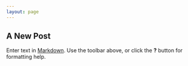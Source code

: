 ```yaml
---
layout: page
---
```


## A New Post

Enter text in [Markdown](http://daringfireball.net/projects/markdown/). Use the toolbar above, or click the **?** button for formatting help.
